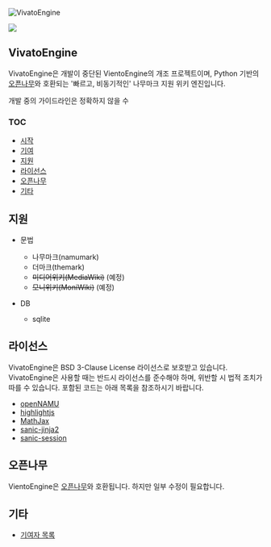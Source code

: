 ![VivatoEngine](https://user-images.githubusercontent.com/72176091/160099100-0903cdfc-6182-4d7a-800a-702f4e70039e.png)

<img src="https://img.shields.io/badge/license-BSD%203--Clause-informational"/>

## VivatoEngine
VivatoEngine은 개발이 중단된 VientoEngine의 개조 프로젝트이며, Python 기반의 [오픈나무](https://github.com/2du/openNAMU)와 호환되는 '빠르고, 비동기적인' 나무마크 지원 위키 엔진입니다.

개발 중의 가이드라인은 정확하지 않을 수 

### TOC
 * [시작](#시작)
 * [기여](#기여)
 * [지원](#지원)
 * [라이선스](#라이선스)
 * [오픈나무](#오픈나무)
 * [기타](#기타)

## 지원
 * 문법
     * 나무마크(namumark)
     * 더마크(themark)
     * ~~미디어위키(MediaWiki)~~ (예정)
     * ~~모니위키(MoniWiki)~~ (예정)
     
 * DB
     * sqlite

## 라이선스
VivatoEngine은 BSD 3-Clause License 라이선스로 보호받고 있습니다. VivatoEngine은 사용할 때는 반드시 라이선스를 준수해야 하며, 위반할 시 법적 조치가 따를 수 있습니다. 포함된 코드는 아래 목록을 참조하시기 바랍니다.

 * [openNAMU](https://github.com/2du/openNAMU)
 * [highlightjs](https://highlightjs.org)
 * [MathJax](https://www.mathjax.org/)
 * [sanic-jinja2](https://github.com/lixxu/sanic-jinja2)
 * [sanic-session](https://github.com/xen/sanic_session)

## 오픈나무
VientoEngine은 [오픈나무](https://github.com/2du/openNAMU)와 호환됩니다. 하지만 일부 수정이 필요합니다.


## 기타
 * [기여자 목록](https://github.com/Lwnlcks/Vivato/graphs/contributors)
